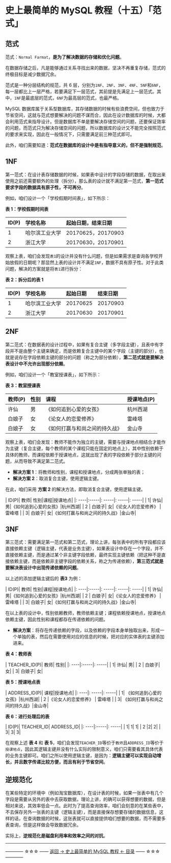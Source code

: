 # 史上最简单的 MySQL 教程（十五）「范式」

## 范式

范式：`Normal Farmat`，**是为了解决数据的存储和优化问题**。

在数据存储之后，凡是能够通过关系寻找出来的数据，坚决不再重复存储，范式的终极目标是减少数据冗余。

范式是一种分层结构的规范，共 6 层，分别为`1NF`、`2NF`、`3NF`、`4NF`、`5NF`和`6NF`，每一层都比上一层严格，若要满足下一层范式，其前提是先满足上一层范式。其中，`1NF`是最底层的范式，`6NF`为最高层的范式，也最严格。

MySQL 数据库属于关系型数据库，其存储数据的时候有些浪费空间，但也致力于节省空间，这就与范式想要解决的问题不谋而合，因此在设计数据库的时候，大都会利用范式来指导设计。但是数据库不单是要解决存储空间的问题，还要保证效率的问题，而范式只为解决存储空间的问题，所以数据库的设计又不能完全按照范式的要求来实现，因此在一般情况下，只需要满足前三种范式即可。

此外，咱们需要知道：**范式在数据库的设计中是有指导意义的，但不是强制规范**。

## 1NF

第一范式：在设计表存储数据的时候，如果表中设计的字段存储的数据，在取出来使用之前还需要额外的处理（拆分），那么表的设计就不满足第一范式，**第一范式要求字段的数据具有原子性，不可再分**。

例如，咱们设计一个「学校假期时间表」，如下所示：

**表 1：学校假期时间表**

| ID(P) | 学校名称 | 起始日期，结束日期|
| ------------- |:-------------| :-----|
|1|	哈尔滨工业大学	|20170625，20170903|
|2	|浙江大学	|20170630，20170901|

观察上表，咱们会发现`表1`的设计并没有什么问题，但是如果需求是查询各学校开始放假的日期呢？那显然上表的设计并不满足`1NF`，数据不具有原子性。对于此类问题，解决的方案就是将`表1`进行拆分：

**表 2：拆分后的表 1**

| ID(P) | 学校名称 | 起始日期|结束日期|
| ------------- |:-------------| :-----|:-----|
|1|	哈尔滨工业大学	|20170625|20170903|
|2	|浙江大学	|20170630|20170901|


## 2NF

第二范式：在数据表的设计过程中，如果有复合主键（多字段主键），且表中有字段并不是由整个主键来确定，而是依赖复合主键中的某个字段（主键的部分），也就是说存在字段依赖主键的部分的问题（称之为部分依赖），**第二范式就是要解决表设计中不允许出现部分依赖**。

例如，咱们设计一个「教室授课表」，如下所示：

**表 3：教室授课表**

| 教师(P) | 性别 | 课程|授课地点(P)|
| ------------- |:-------------| :-----|:-----|
|许仙| 男 |《如何追到心爱的女孩》|杭州西湖|
|白娘子	|女	|《论女人的恋爱修养》|雷峰塔|
|白娘子	|女	|《如何打赢与和尚之间的持久战》|金山寺|

观察上表，咱们会发现：教师不能作为独立的主键，需要与授课地点相结合才能作为主键（复合主键，每个教师的某个课程只能在固定的地点上），其中性别依赖于具体的教师，而课程依赖于授课地点，这就出现了表的字段依赖于部分主键的问题，从而导致不满足第二范式。

 - **解决方案 1**：将教师和性别，课程和授课地点，分成两张单独的表；
 - **解决方案 2**：取消复合主键，使用逻辑主键。

在此，咱们采用 **方案 2** 的解决方法，即取消复合主键，使用逻辑主键。

| ID(P)| 教师| 性别|课程|授课地点|
|: ----|:-----|: -----|: -----|: -----|
| 1| 许仙| 男|《如何追到心爱的女孩》|杭州西湖|
| 2 | 白娘子| 女|《论女人的恋爱修养》 | 雷峰塔 |
| 3| 白娘子| 女|《如何打赢与和尚之间的持久战》|金山寺|


## 3NF 

第三范式：需要满足第一范式和第二范式，理论上讲，每张表中的所有字段都应该直接依赖主键（逻辑主键，代表是业务主键），如果表设计中存在一个字段，并不直接依赖主键，而是通过某个非主键字段依赖，最终实现主键依赖（把这种不是直接依赖主键，而是依赖非主键字段的依赖关系，称之为传递依赖），**第三范式就是要解决表设计中出现传递依赖的问题**。

以上述的添加逻辑主键后的 **表3** 为例：

| ID(P)| 教师| 性别|课程|授课地点|
|: ----|:-----|: -----|: -----|: -----|
| 1| 许仙| 男|《如何追到心爱的女孩》|杭州西湖|
| 2 | 白娘子| 女|《论女人的恋爱修养》 | 雷峰塔 |
| 3| 白娘子| 女|《如何打赢与和尚之间的持久战》|金山寺|

在以上表的设计中，性别依赖教师，教师依赖主键；课程依赖授课地点，授课地点依赖主键，因此性别和课程都存在传递依赖的问题。

 - **解决方案**：将存在传递依赖的字段，以及依赖的字段本身单独取出来，形成一个单独的表，然后在需要使用对应的信息的时候，把对应的实体表的主键添加进来。

**表 4：教师表**

| TEACHER_ID(P)| 教师| 性别|
|: ----|:-----|: -----|
| 1| 许仙| 男|
| 2 | 白娘子| 女|
| 3| 白娘子| 女|

**表 5：授课地点表**

| ADDRESS_ID(P)| 课程|授课地点|
|: ----|: -----|: -----|
| 1| 《如何追到心爱的女孩》|杭州西湖|
| 2 |《论女人的恋爱修养》 | 雷峰塔 |
| 3| 《如何打赢与和尚之间的持久战》|金山寺|

**表 6：进行处理后的表**

| ID(P)| TEACHER_ID| ADDRESS_ID|
|: ----|:-----|: -----|
| 1| 1| 1|
| 2 |2| 2|
| 3| 3| 3|

在观察上述 **表 4** 和 **表 5**，咱们会发现`TEACHER_ID`等价于`教师`且`ADDRESS_ID`等价于`授课地点`，因此其逻辑主键并没有什么实际的限制意义，咱们只需要看其具体代表的业务主键即可。咱们之所以使用逻辑主键，是因为：**逻辑主键可以实现自动增长，并且数字传递比较方便，而且有利于节省空间**。

## 逆规范化

在某些特定的环境中（例如淘宝数据库），在设计表的时候，如果一张表中有几个字段是需要从另外的表中去获取数据，理论上讲，的确可以获得想要的数据，但是相对来说，其效率低会一点。此时为了提高查询效率，咱们会刻意的在某些表中，不去保存另外一张表的主键（逻辑主键），而是直接保存想要存储的数据信息，这样的话，在查询数据的时候，这张表就可以直接提供咱们想要的数据，而不需要多表查询，但是这样做会导致数据冗余。

实际上，**逆规范化是磁盘利用率和效率之间的对抗**。



----------

———— ☆☆☆ —— [返回 -> 史上最简单的 MySQL 教程 <- 目录](https://github.com/guobinhit/mysql-tutorial/blob/master/README.md) —— ☆☆☆ ————


